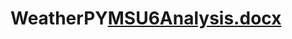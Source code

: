 # WeatherPY[MSU6Analysis.docx](https://github.com/lemleysamantha/WeatherPY/files/9152622/MSU6Analysis.docx)
